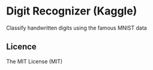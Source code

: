 # Digit Recognizer (Kaggle)
Classify handwritten digits using the famous MNIST data

## Licence
The MIT License (MIT)

